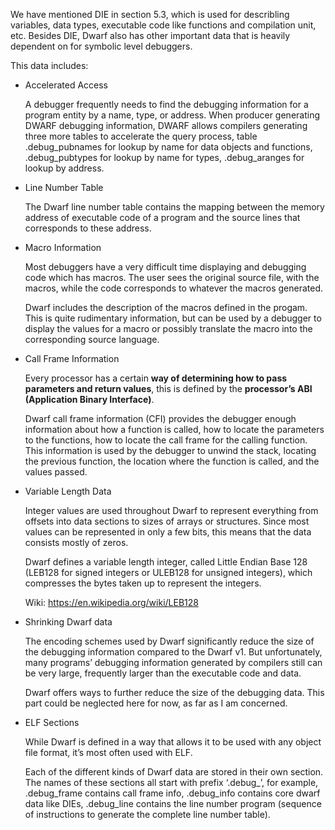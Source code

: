 We have mentioned DIE in section 5.3, which is used for describling variables, data types, executable code like functions and compilation unit, etc. Besides DIE, Dwarf also has other important data that is heavily dependent on for symbolic level debuggers.

This data includes:

- Accelerated Access

  A debugger frequently needs to find the debugging information for a program entity by a name, type, or address. When producer generating DWARF debugging information, DWARF allows compilers generating three more tables to accelerate the query process, table .debug_pubnames for lookup by name for data objects and functions, .debug_pubtypes for lookup by name for types, .debug_aranges for lookup by address.

- Line Number Table 

  The Dwarf line number table contains the mapping between the memory address of executable code of a program and the source lines that corresponds to these address. 

- Macro Information 

  Most debuggers have a very difficult time displaying and debugging code which has macros. The user sees the original source file, with the macros, while the code corresponds to whatever the macros generated. 

  Dwarf includes the description of the macros defined in the progam. This is quite rudimentary information, but can be used by a debugger to display the values for a macro or possibly translate the macro into the corresponding source language. 

- Call Frame Information 

  Every processor has a certain **way of determining how to pass parameters and return values**, this is defined by the **processor’s ABI (Application Binary Interface)**. 

  Dwarf call frame information (CFI) provides the debugger enough information about how a function is called, how to locate the parameters to the functions, how to locate the call frame for the calling function. This information is used by the debugger to unwind the stack, locating the previous function, the location where the function is called, and the values passed. 

- Variable Length Data 

  Integer values are used throughout Dwarf to represent everything from offsets into data sections to sizes of arrays or structures. Since most values can be represented in only a few bits, this means that the data consists mostly of zeros. 

  Dwarf defines a variable length integer, called Little Endian Base 128 (LEB128 for signed integers or ULEB128 for unsigned integers), which compresses the bytes taken up to represent the integers.  

  Wiki: https://en.wikipedia.org/wiki/LEB128 

- Shrinking Dwarf data

  The encoding schemes used by Dwarf significantly reduce the size of the debugging information compared to the Dwarf v1. But unfortunately, many programs’ debugging information generated by compilers still can be very large, frequently larger than the executable code and data. 

  Dwarf offers ways to further reduce the size of the debugging data. This part could be neglected here for now, as far as I am concerned. 

- ELF Sections

  While Dwarf is defined in a way that allows it to be used with any object file format, it’s most often used with ELF.  

  Each of the different kinds of Dwarf data are stored in their own section. The names of these sections all start with prefix ‘.debug_’, for example, .debug_frame contains call frame info, .debug_info contains core dwarf data like DIEs, .debug_line contains the line number program (sequence of instructions to generate the complete line number table).
